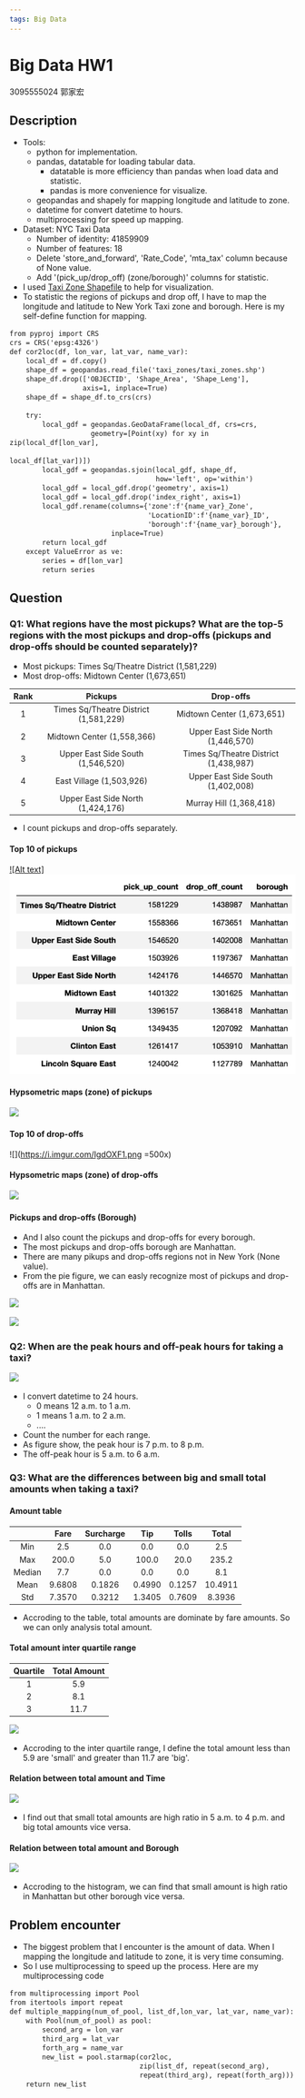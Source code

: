 ```yaml
---
tags: Big Data
---
```


# Big Data HW1

3095555024 郭家宏

## Description

- Tools:
    - python for implementation.
    - pandas, datatable for loading tabular data.
        - datatable is more efficiency than pandas when load data and statistic.
        - pandas is more convenience for visualize.
    - geopandas and shapely for mapping longitude and latitude to zone.
    - datetime for convert datetime to hours.
    - multiprocessing for speed up mapping.
- Dataset: NYC Taxi Data
    - Number of identity: 41859909
    - Number of features: 18
    - Delete 'store_and_forward', 'Rate_Code', 'mta_tax' column because of None value.
    - Add '(pick_up/drop_off) (zone/borough)' columns for statistic.
- I used [Taxi Zone Shapefile](https://s3.amazonaws.com/nyc-tlc/misc/taxi_zones.zip) to help for visualization.
- To statistic the regions of pickups and drop off, I have to map the longitude and latitude to New York Taxi zone and borough. Here is my self-define function for mapping.

```python=
from pyproj import CRS
crs = CRS('epsg:4326')
def cor2loc(df, lon_var, lat_var, name_var):
    local_df = df.copy()
    shape_df = geopandas.read_file('taxi_zones/taxi_zones.shp')
    shape_df.drop(['OBJECTID', 'Shape_Area', 'Shape_Leng'], 
                  axis=1, inplace=True)
    shape_df = shape_df.to_crs(crs)
    
    try:
        local_gdf = geopandas.GeoDataFrame(local_df, crs=crs,
                    geometry=[Point(xy) for xy in zip(local_df[lon_var], 
                                                      local_df[lat_var])])
        local_gdf = geopandas.sjoin(local_gdf, shape_df, 
                                    how='left', op='within')
        local_gdf = local_gdf.drop('geometry', axis=1)
        local_gdf = local_gdf.drop('index_right', axis=1)
        local_gdf.rename(columns={'zone':f'{name_var}_Zone', 
                                  'LocationID':f'{name_var}_ID', 
                                  'borough':f'{name_var}_borough'},
                         inplace=True)
        return local_gdf
    except ValueError as ve:
        series = df[lon_var]
        return series
```

## Question

### Q1: What regions have the most pickups? What are the top-5 regions with the most pickups and drop-offs (pickups and drop-offs should be counted separately)?

- Most pickups: Times Sq/Theatre District (1,581,229)
- Most drop-offs: Midtown Center (1,673,651) 

| Rank |                Pickups                |               Drop-offs               |
|:----:|:-------------------------------------:|:-------------------------------------:|
|  1   | Times Sq/Theatre District (1,581,229) |      Midtown Center (1,673,651)       |
|  2   |      Midtown Center (1,558,366)       |   Upper East Side North (1,446,570)   |
|  3   |   Upper East Side South (1,546,520)   | Times Sq/Theatre District (1,438,987) |
|  4   |       East Village (1,503,926)        |   Upper East Side South (1,402,008)   |
|  5   |   Upper East Side North (1,424,176)   |        Murray Hill (1,368,418)        |

- I count pickups and drop-offs separately.

#### Top 10 of pickups

[![Alt text]](./figure/1.png)
![](./figure/1.png)
#### Hypsometric maps (zone) of pickups

![](https://i.imgur.com/tuu7Xx6.png)

#### Top 10 of drop-offs

![](https://i.imgur.com/IgdOXF1.png =500x)


#### Hypsometric maps (zone) of drop-offs

![](https://i.imgur.com/7X2dg38.png)


#### Pickups and drop-offs (Borough)

- And I also count the pickups and drop-offs for every borough.
- The most pickups and drop-offs borough are Manhattan.
- There are many pikups and drop-offs regions not in New York (None value).
- From the pie figure, we can easly recognize most of pickups and drop-offs are in Manhattan.

![](https://i.imgur.com/jhbFYw6.png)

![](https://i.imgur.com/O4yckmw.png)


### Q2: When are the peak hours and off-peak hours for taking a taxi?

![](https://i.imgur.com/TZMWRum.png)

- I convert datetime to 24 hours.
    - 0 means 12 a.m. to 1 a.m.
    - 1 means 1 a.m. to 2 a.m.
    - ....
- Count the number for each range.
- As figure show, the peak hour is 7 p.m. to 8 p.m.
- The off-peak hour is 5 a.m. to 6 a.m.

### Q3: What are the differences between big and small total amounts when taking a taxi?


#### Amount table

|        |  Fare  | Surcharge |  Tip   | Tolls  |  Total  |
|:------:|:------:|:---------:|:------:|:------:|:-------:|
|  Min   |  2.5   |    0.0    |  0.0   |  0.0   |   2.5   |
|  Max   | 200.0  |    5.0    | 100.0  |  20.0  |  235.2  |
| Median |  7.7   |    0.0    |  0.0   |  0.0   |   8.1   |
|  Mean  | 9.6808 |  0.1826   | 0.4990 | 0.1257 | 10.4911 |
|  Std   | 7.3570 |  0.3212   | 1.3405 | 0.7609 | 8.3936  |

- Accroding to the table, total amounts are dominate by fare amounts. So we can only analysis total amount.

#### Total amount inter quartile range

| Quartile | Total Amount |
|:--------:|:------------:|
|    1     |     5.9      |
|    2     |     8.1      |
|    3     |     11.7     |

![](https://i.imgur.com/rDwbQMf.png)

- Accroding to the inter quartile range, I define the total amount less than 5.9 are 'small' and greater than 11.7 are 'big'.

#### Relation between total amount and Time

![](https://i.imgur.com/CqJWkIT.png)

- I find out that small total amounts are high ratio in 5 a.m. to 4 p.m. and big total amounts vice versa.

#### Relation between total amount and Borough

![](https://i.imgur.com/Tw3RTez.png)

- Accroding to the histogram, we can find that small amount is high ratio in Manhattan but other borough vice versa.

## Problem encounter

- The biggest problem that I encounter is the amount of data. When I mapping the longitude and latitude to zone, it is very time consuming.
- So I use multiprocessing to speed up the process. Here are my multiprocessing code

```python=
from multiprocessing import Pool
from itertools import repeat
def multiple_mapping(num_of_pool, list_df,lon_var, lat_var, name_var):
    with Pool(num_of_pool) as pool:
        second_arg = lon_var
        third_arg = lat_var
        forth_arg = name_var
        new_list = pool.starmap(cor2loc, 
                                zip(list_df, repeat(second_arg), 
                                repeat(third_arg), repeat(forth_arg)))
    return new_list
```
